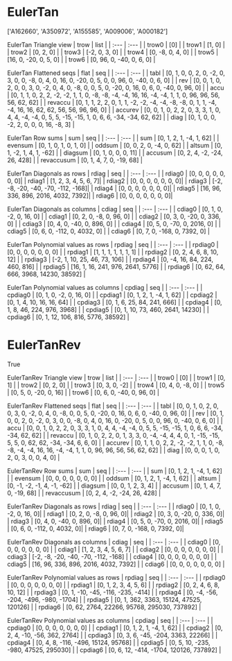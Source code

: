 # EulerTan
['A162660', 'A350972', 'A155585', 'A009006', 'A000182']

EulerTan Triangle view
| trow  |  list  |
| :---  |  :---  |
| trow0 | [0] |
| trow1 | [1, 0] |
| trow2 | [0, 2, 0] |
| trow3 | [-2, 0, 3, 0] |
| trow4 | [0, -8, 0, 4, 0] |
| trow5 | [16, 0, -20, 0, 5, 0] |
| trow6 | [0, 96, 0, -40, 0, 6, 0] |

EulerTan Flattened seqs
| flat      |   seq  |
| :---      |  :---  |
| tabl     | [0, 1, 0, 0, 2, 0, -2, 0, 3, 0, 0, -8, 0, 4, 0, 16, 0, -20, 0, 5, 0, 0, 96, 0, -40, 0, 6, 0] |
| rev      | [0, 0, 1, 0, 2, 0, 0, 3, 0, -2, 0, 4, 0, -8, 0, 0, 5, 0, -20, 0, 16, 0, 6, 0, -40, 0, 96, 0] |
| accu     | [0, 1, 1, 0, 2, 2, -2, -2, 1, 1, 0, -8, -8, -4, -4, 16, 16, -4, -4, 1, 1, 0, 96, 96, 56, 56, 62, 62] |
| revaccu  | [0, 1, 1, 2, 2, 0, 1, 1, -2, -2, -4, -4, -8, -8, 0, 1, 1, -4, -4, 16, 16, 62, 62, 56, 56, 96, 96, 0] |
| accurev  | [0, 0, 1, 0, 2, 2, 0, 3, 3, 1, 0, 4, 4, -4, -4, 0, 5, 5, -15, -15, 1, 0, 6, 6, -34, -34, 62, 62] |
| diag     | [0, 1, 0, 0, -2, 2, 0, 0, 0, 16, -8, 3] |

EulerTan Row sums
| sum        |   seq  |
| :---       |  :---  |
| sum       | [0, 1, 2, 1, -4, 1, 62] |
| evensum   | [0, 1, 0, 1, 0, 1, 0] |
| oddsum    | [0, 0, 2, 0, -4, 0, 62] |
| altsum    | [0, 1, -2, 1, 4, 1, -62] |
| diagsum   | [0, 1, 0, 0, 0, 11] |
| accusum   | [0, 2, 4, -2, -24, 26, 428] |
| revaccusum | [0, 1, 4, 7, 0, -19, 68] |

EulerTan Diagonals as rows
| rdiag  |   seq  |
| :---   |  :---  |
| rdiag0 | [0, 0, 0, 0, 0, 0, 0]|
| rdiag1 | [1, 2, 3, 4, 5, 6, 7]|
| rdiag2 | [0, 0, 0, 0, 0, 0, 0]|
| rdiag3 | [-2, -8, -20, -40, -70, -112, -168]|
| rdiag4 | [0, 0, 0, 0, 0, 0, 0]|
| rdiag5 | [16, 96, 336, 896, 2016, 4032, 7392]|
| rdiag6 | [0, 0, 0, 0, 0, 0, 0]|

EulerTan Diagonals as columns
| cdiag  |   seq  |
| :---   |  :---  |
| cdiag0 | [0, 1, 0, -2, 0, 16, 0] |
| cdiag1 | [0, 2, 0, -8, 0, 96, 0] |
| cdiag2 | [0, 3, 0, -20, 0, 336, 0] |
| cdiag3 | [0, 4, 0, -40, 0, 896, 0] |
| cdiag4 | [0, 5, 0, -70, 0, 2016, 0] |
| cdiag5 | [0, 6, 0, -112, 0, 4032, 0] |
| cdiag6 | [0, 7, 0, -168, 0, 7392, 0] |

EulerTan Polynomial values as rows
| rpdiag  |   seq  |
| :---    |  :---  |
| rpdiag0 | [0, 0, 0, 0, 0, 0, 0] |
| rpdiag1 | [1, 1, 1, 1, 1, 1, 1] |
| rpdiag2 | [0, 2, 4, 6, 8, 10, 12] |
| rpdiag3 | [-2, 1, 10, 25, 46, 73, 106] |
| rpdiag4 | [0, -4, 16, 84, 224, 460, 816] |
| rpdiag5 | [16, 1, 16, 241, 976, 2641, 5776] |
| rpdiag6 | [0, 62, 64, 666, 3968, 14230, 38592] |

EulerTan Polynomial values as columns
| cpdiag  |   seq  |
| :---    |  :---  |
| cpdiag0 | [0, 1, 0, -2, 0, 16, 0] |
| cpdiag1 | [0, 1, 2, 1, -4, 1, 62] |
| cpdiag2 | [0, 1, 4, 10, 16, 16, 64] |
| cpdiag3 | [0, 1, 6, 25, 84, 241, 666] |
| cpdiag4 | [0, 1, 8, 46, 224, 976, 3968] |
| cpdiag5 | [0, 1, 10, 73, 460, 2641, 14230] |
| cpdiag6 | [0, 1, 12, 106, 816, 5776, 38592] |

# EulerTanRev
True

EulerTanRev Triangle view
| trow  |  list  |
| :---  |  :---  |
| trow0 | [0] |
| trow1 | [0, 1] |
| trow2 | [0, 2, 0] |
| trow3 | [0, 3, 0, -2] |
| trow4 | [0, 4, 0, -8, 0] |
| trow5 | [0, 5, 0, -20, 0, 16] |
| trow6 | [0, 6, 0, -40, 0, 96, 0] |

EulerTanRev Flattened seqs
| flat      |   seq  |
| :---      |  :---  |
| tabl     | [0, 0, 1, 0, 2, 0, 0, 3, 0, -2, 0, 4, 0, -8, 0, 0, 5, 0, -20, 0, 16, 0, 6, 0, -40, 0, 96, 0] |
| rev      | [0, 1, 0, 0, 2, 0, -2, 0, 3, 0, 0, -8, 0, 4, 0, 16, 0, -20, 0, 5, 0, 0, 96, 0, -40, 0, 6, 0] |
| accu     | [0, 0, 1, 0, 2, 2, 0, 3, 3, 1, 0, 4, 4, -4, -4, 0, 5, 5, -15, -15, 1, 0, 6, 6, -34, -34, 62, 62] |
| revaccu  | [0, 1, 0, 2, 2, 0, 1, 3, 3, 0, -4, -4, 4, 4, 0, 1, -15, -15, 5, 5, 0, 62, 62, -34, -34, 6, 6, 0] |
| accurev  | [0, 1, 1, 0, 2, 2, -2, -2, 1, 1, 0, -8, -8, -4, -4, 16, 16, -4, -4, 1, 1, 0, 96, 96, 56, 56, 62, 62] |
| diag     | [0, 0, 0, 1, 0, 2, 0, 3, 0, 0, 4, 0] |

EulerTanRev Row sums
| sum        |   seq  |
| :---       |  :---  |
| sum       | [0, 1, 2, 1, -4, 1, 62] |
| evensum   | [0, 0, 0, 0, 0, 0, 0] |
| oddsum    | [0, 1, 2, 1, -4, 1, 62] |
| altsum    | [0, -1, -2, -1, 4, -1, -62] |
| diagsum   | [0, 0, 1, 2, 3, 4] |
| accusum   | [0, 1, 4, 7, 0, -19, 68] |
| revaccusum | [0, 2, 4, -2, -24, 26, 428] |

EulerTanRev Diagonals as rows
| rdiag  |   seq  |
| :---   |  :---  |
| rdiag0 | [0, 1, 0, -2, 0, 16, 0]|
| rdiag1 | [0, 2, 0, -8, 0, 96, 0]|
| rdiag2 | [0, 3, 0, -20, 0, 336, 0]|
| rdiag3 | [0, 4, 0, -40, 0, 896, 0]|
| rdiag4 | [0, 5, 0, -70, 0, 2016, 0]|
| rdiag5 | [0, 6, 0, -112, 0, 4032, 0]|
| rdiag6 | [0, 7, 0, -168, 0, 7392, 0]|

EulerTanRev Diagonals as columns
| cdiag  |   seq  |
| :---   |  :---  |
| cdiag0 | [0, 0, 0, 0, 0, 0, 0] |
| cdiag1 | [1, 2, 3, 4, 5, 6, 7] |
| cdiag2 | [0, 0, 0, 0, 0, 0, 0] |
| cdiag3 | [-2, -8, -20, -40, -70, -112, -168] |
| cdiag4 | [0, 0, 0, 0, 0, 0, 0] |
| cdiag5 | [16, 96, 336, 896, 2016, 4032, 7392] |
| cdiag6 | [0, 0, 0, 0, 0, 0, 0] |

EulerTanRev Polynomial values as rows
| rpdiag  |   seq  |
| :---    |  :---  |
| rpdiag0 | [0, 0, 0, 0, 0, 0, 0] |
| rpdiag1 | [0, 1, 2, 3, 4, 5, 6] |
| rpdiag2 | [0, 2, 4, 6, 8, 10, 12] |
| rpdiag3 | [0, 1, -10, -45, -116, -235, -414] |
| rpdiag4 | [0, -4, -56, -204, -496, -980, -1704] |
| rpdiag5 | [0, 1, 362, 3363, 15124, 47525, 120126] |
| rpdiag6 | [0, 62, 2764, 22266, 95768, 295030, 737892] |

EulerTanRev Polynomial values as columns
| cpdiag  |   seq  |
| :---    |  :---  |
| cpdiag0 | [0, 0, 0, 0, 0, 0, 0] |
| cpdiag1 | [0, 1, 2, 1, -4, 1, 62] |
| cpdiag2 | [0, 2, 4, -10, -56, 362, 2764] |
| cpdiag3 | [0, 3, 6, -45, -204, 3363, 22266] |
| cpdiag4 | [0, 4, 8, -116, -496, 15124, 95768] |
| cpdiag5 | [0, 5, 10, -235, -980, 47525, 295030] |
| cpdiag6 | [0, 6, 12, -414, -1704, 120126, 737892] |

